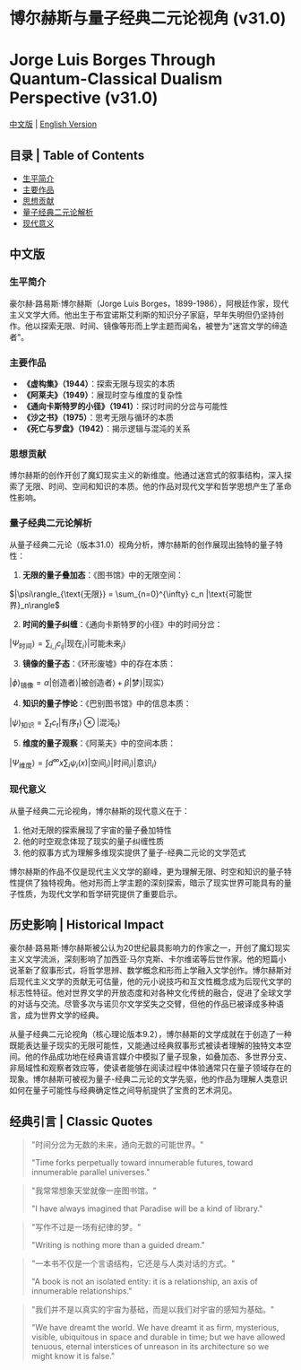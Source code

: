 # 博尔赫斯与量子经典二元论视角 (v31.0)
# Jorge Luis Borges Through Quantum-Classical Dualism Perspective (v31.0)

[中文版](#中文版) | [English Version](#english-version)

## 目录 | Table of Contents
- [生平简介](#生平简介)
- [主要作品](#主要作品)
- [思想贡献](#思想贡献)
- [量子经典二元论解析](#量子经典二元论解析)
- [现代意义](#现代意义)

<a name="中文版"></a>
## 中文版

### 生平简介

豪尔赫·路易斯·博尔赫斯（Jorge Luis Borges，1899-1986），阿根廷作家，现代主义文学大师。他出生于布宜诺斯艾利斯的知识分子家庭，早年失明但仍坚持创作。他以探索无限、时间、镜像等形而上学主题而闻名，被誉为"迷宫文学的缔造者"。

### 主要作品

- **《虚构集》（1944）**：探索无限与现实的本质
- **《阿莱夫》（1949）**：展现时空与维度的复杂性
- **《通向卡斯特罗的小径》（1941）**：探讨时间的分岔与可能性
- **《沙之书》（1975）**：思考无限与循环的本质
- **《死亡与罗盘》（1942）**：揭示逻辑与混沌的关系

### 思想贡献

博尔赫斯的创作开创了魔幻现实主义的新维度。他通过迷宫式的叙事结构，深入探索了无限、时间、空间和知识的本质。他的作品对现代文学和哲学思想产生了革命性影响。

### 量子经典二元论解析

从量子经典二元论（版本31.0）视角分析，博尔赫斯的创作展现出独特的量子特性：

1. **无限的量子叠加态**：《图书馆》中的无限空间：

$`|\psi\rangle_{\text{无限}} = \sum_{n=0}^{\infty} c_n |\text{可能世界}_n\rangle`$

2. **时间的量子纠缠**：《通向卡斯特罗的小径》中的时间分岔：

$`|\Psi_{\text{时间}}\rangle = \sum_{i,j} c_{ij} |\text{现在}_i\rangle |\text{可能未来}_j\rangle`$

3. **镜像的量子态**：《环形废墟》中的存在本质：

$`|\phi\rangle_{\text{镜像}} = \alpha |\text{创造者}\rangle |\text{被创造者}\rangle + \beta |\text{梦}\rangle |\text{现实}\rangle`$

4. **知识的量子悖论**：《巴别图书馆》中的信息本质：

$`|\psi\rangle_{\text{知识}} = \sum_t c_t |\text{有序}_t\rangle \otimes |\text{混沌}_t\rangle`$

5. **维度的量子观察**：《阿莱夫》中的空间本质：

$`|\Psi_{\text{维度}}\rangle = \int d^{\infty}x \sum_i \psi_i(x)|\text{空间}_i\rangle |\text{时间}_i\rangle |\text{意识}_i\rangle`$

### 现代意义

从量子经典二元论视角，博尔赫斯的现代意义在于：

1. 他对无限的探索展现了宇宙的量子叠加特性
2. 他的时空观念体现了现实的量子纠缠性质
3. 他的叙事方式为理解多维现实提供了量子-经典二元论的文学范式

博尔赫斯的作品不仅是现代主义文学的巅峰，更为理解无限、时空和知识的量子特性提供了独特视角。他对形而上学主题的深刻探索，暗示了现实世界可能具有的量子性质，为现代文学和哲学研究提供了重要启示。

## 历史影响 | Historical Impact

豪尔赫·路易斯·博尔赫斯被公认为20世纪最具影响力的作家之一，开创了魔幻现实主义文学流派，深刻影响了加西亚·马尔克斯、卡尔维诺等后世作家。他的短篇小说革新了叙事形式，将哲学思辨、数学概念和形而上学融入文学创作。博尔赫斯对后现代主义文学的贡献无可估量，他的元小说技巧和互文性概念成为后现代文学的标志性特征。他对世界文学的开放态度和对各种文化传统的融合，促进了全球文学的对话与交流。尽管多次与诺贝尔文学奖失之交臂，但他的作品已被译成多种语言，成为世界文学的经典。

从量子经典二元论视角（核心理论版本9.2），博尔赫斯的文学成就在于创造了一种既能表达量子现实的无限可能性，又能通过经典叙事形式被读者理解的独特文本空间。他的作品成功地在经典语言媒介中模拟了量子现象，如叠加态、多世界分支、非局域性和观察者效应等，使读者能够在阅读过程中体验通常只在量子领域存在的现象。博尔赫斯可被视为量子-经典二元论的文学先驱，他的作品为理解人类意识如何在量子可能性与经典确定性之间导航提供了宝贵的艺术洞见。

## 经典引言 | Classic Quotes

> "时间分岔为无数的未来，通向无数的可能世界。"
> 
> "Time forks perpetually toward innumerable futures, toward innumerable parallel universes."

> "我常常想象天堂就像一座图书馆。"
> 
> "I have always imagined that Paradise will be a kind of library."

> "写作不过是一场有纪律的梦。"
> 
> "Writing is nothing more than a guided dream."

> "一本书不仅是一个言语结构，它还是与人类对话的方式。"
> 
> "A book is not an isolated entity: it is a relationship, an axis of innumerable relationships."

> "我们并不是以真实的宇宙为基础，而是以我们对宇宙的感知为基础。"
> 
> "We have dreamt the world. We have dreamt it as firm, mysterious, visible, ubiquitous in space and durable in time; but we have allowed tenuous, eternal interstices of unreason in its architecture so we might know it is false."
